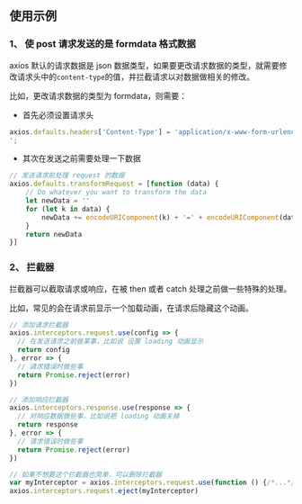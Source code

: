 ## 使用示例

### 1、 使 post 请求发送的是 formdata 格式数据

axios 默认的请求数据是 json 数据类型，如果要更改请求数据的类型，就需要修改请求头中的`content-type`的值，并拦截请求以对数据做相关的修改。

比如，更改请求数据的类型为 formdata，则需要：

* 首先必须设置请求头

```JavaScript
axios.defaults.headers['Content-Type'] = 'application/x-www-form-urlencoded
';
```

* 其次在发送之前需要处理一下数据

```JavaScript
// 发送请求前处理 request 的数据
axios.defaults.transformRequest = [function (data) {
    // Do whatever you want to transform the data
    let newData = ''
    for (let k in data) {
        newData += encodeURIComponent(k) + '=' + encodeURIComponent(data[k]) + '&'
    }
    return newData
}]
```

### 2、 拦截器

拦截器可以截取请求或响应，在被 then 或者 catch 处理之前做一些特殊的处理。

比如，常见的会在请求前显示一个加载动画，在请求后隐藏这个动画。

```JavaScript
// 添加请求拦截器
axios.interceptors.request.use(config => {
  // 在发送请求之前做某事，比如说 设置 loading 动画显示
  return config
}, error => {
  // 请求错误时做些事
  return Promise.reject(error)
})

// 添加响应拦截器
axios.interceptors.response.use(response => {
  // 对响应数据做些事，比如说把 loading 动画关掉
  return response
}, error => {
  // 请求错误时做些事
  return Promise.reject(error)
})

// 如果不想要这个拦截器也简单，可以删除拦截器
var myInterceptor = axios.interceptors.request.use(function () {/*...*/})
axios.interceptors.request.eject(myInterceptor)
```

